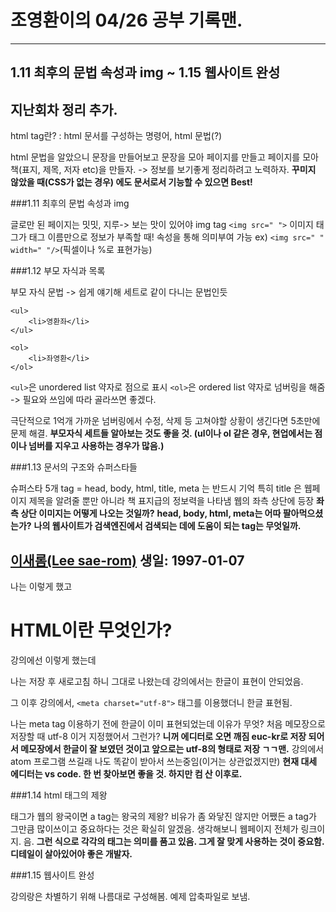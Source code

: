 # 조영환이의 04/26 공부 기록맨.

----

## 1.11 최후의 문법 속성과 img ~ 1.15 웹사이트 완성

## 지난회차 정리 추가.
html tag란?
: html 문서를 구성하는 명령어, html 문법(?)

html 문법을 알았으니 문장을 만들어보고
문장을 모아 페이지를 만들고
페이지를 모아 책(표지, 제목, 저자 etc)을 만들자.
-> 정보를 보기좋게 정리하려고 노력하자. 
**꾸미지 않았을 때(CSS가 없는 경우) 에도 문서로서 기능할 수 있으면 Best!**


###1.11 최후의 문법 속성과 img

글로만 된 페이지는 밋밋, 지루-> 보는 맛이 있어야
img tag ```<img src=" ">```
이미지 태그가 태그 이름만으로 정보가 부족할 때!
속성을 통해 의미부여 가능
ex) ```<img src=" " width=" "/>```(픽셀이나 %로 표현가능)

###1.12 부모 자식과 목록

부모 자식 문법 -> 쉽게 얘기해 세트로 같이 다니는 문법인듯
```
<ul>
	<li>영환좌</li>
</ul>
```
```
<ol>
	<li>좌영환</li>
</ol>
```

```<ul>```은 unordered list 약자로 점으로 표시
```<ol>```은 ordered list 약자로 넘버링을 해줌
-> 필요와 쓰임에 따라 골라쓰면 좋겠다.

극단적으로 1억개 가까운 넘버링에서 수정, 삭제 등
고쳐야할 상황이 생긴다면 5초만에 문제 해결.
**부모자식 세트들 알아보는 것도 좋을 것. (ul이나 ol 같은 경우, 현업에서는 점이나 넘버를 지우고 사용하는 경우가 많음.)**


###1.13 문서의 구조와 슈퍼스타들

슈퍼스타 5개 tag = head, body, html, title, meta 는 반드시 기억
특히 title 은 웹페이지 제목을 알려줄 뿐만 아니라 책 표지급의 정보력을 나타냄
웹의 좌측 상단에 등장 **좌측 상단 이미지는 어떻게 나오는 것일까?**
**head, body, html, meta는 어따 팔아먹으셨는가?**
**나의 웹사이트가 검색엔진에서 검색되는 데에 도움이 되는 tag는 무엇일까.**

<h2><u>이새롬(Lee sae-rom)</u> 생일: 1997-01-07</h2>
나는 이렇게 했고
<h1> HTML이란 무엇인가? </h1>
강의에선 이렇게 했는데

나는 저장 후 새로고침 하니 그대로 나왔는데
강의에서는 한글이 표현이 안되었음.

그 이후 강의에서, ```<meta charset="utf-8">``` 태그를 이용했더니 한글 표현됨.

나는 meta tag 이용하기 전에 한글이 이미 표현되었는데
이유가 무엇? 처음 메모장으로 저장할 때 utf-8 이거 지정했어서 그런가? 
**니꺼 에디터로 오면 깨짐 euc-kr로 저장 되어서 메모장에서 한글이 잘 보였던 것이고 앞으로는 utf-8의 형태로 저장 ㄱㄱ맨.**
강의에서 atom 프로그램 쓰길래 나도 똑같이 받아서 쓰는중임(이거는 상관없겠지만)
**현재 대세 에디터는 vs code. 한 번 찾아보면 좋을 것. 하지만 컴 산 이후로.**


###1.14 html 태그의 제왕

태그가 웹의 왕국이면 a tag는 왕국의 제왕?
비유가 좀 와닿진 않지만 어쨌든 a tag가 그만큼 많이쓰이고 중요하다는 것은 확실히 알겠음.
생각해보니 웹페이지 전체가 링크이지. 음.
**그런 식으로 각각의 태그는 의미를 품고 있음. 그게 잘 맞게 사용하는 것이 중요함. 디테일이 살아있어야 좋은 개발자.**

###1.15 웹사이트 완성

강의랑은 차별하기 위해 나름대로 구성해봄. 예제 압축파일로 보냄.